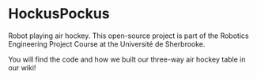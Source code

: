 # HockusPockus
Robot playing air hockey.
This open-source project is part of the Robotics Engineering Project Course at the Université de Sherbrooke.

You will find the code and how we built our three-way air hockey table in our wiki!
